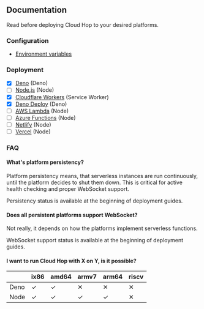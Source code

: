 ## Documentation
Read before deploying Cloud Hop to your desired platforms.

### Configuration
* [Environment variables](env.md)

### Deployment
- [x] [Deno](deploy/deno.md) (Deno)
- [ ] [Node.js](deploy/node.md) (Node)
- [x] [Cloudflare Workers](deploy/cloudflare.md) (Service Worker)
- [x] [Deno Deploy](deploy/denoDeploy.md) (Deno)
- [ ] [AWS Lambda](deploy/lambda.md) (Node)
- [ ] [Azure Functions](deploy/azure.md) (Node)
- [ ] [Netlify](deploy/netlify.md) (Node)
- [ ] [Vercel](deploy/vercel.md) (Node)

### FAQ
#### What's platform persistency?
Platform persistency means, that serverless instances are run continuously, until the platform decides to shut them down. This is critical for active health checking and proper WebSocket support.

Persistency status is available at the beginning of deployment guides.

#### Does all persistent platforms support WebSocket?
Not really, it depends on how the platforms implement serverless functions.

WebSocket support status is available at the beginning of deployment guides.

#### I want to run Cloud Hop with X on Y, is it possible?
|      | ix86 | amd64 | armv7 | arm64 | riscv |
| ---- | ---- | ----- | ----- | ----- | ----- |
| Deno | ✓    | ✓     | ✕     | ✕     | ✕     |
| Node | ✓    | ✓     | ✓     | ✓     | ✕     |